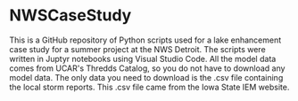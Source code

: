 # NWSCaseStudy
This is a GitHub repository of Python scripts used for a lake enhancement case study for a summer project at the NWS Detroit. The scripts were written in Juptyr notebooks using Visual Studio Code. All the model data comes from UCAR's Thredds Catalog, so you do not have to download any model data. The only data you need to download is the .csv file containing the local storm reports. This .csv file came from the Iowa State IEM website. 
